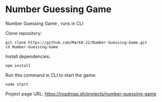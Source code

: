# Number Guessing Game
 Number Guessing Game  , runs in CLI

Clone repository:

    git clone https://github.com/Mark0-22/Number-Guessing-Game.git
    cd Number-Guessing-Game

Install dependencies:

    npm install

Run this command in CLI to start the game:

    node start

Project page URL: https://roadmap.sh/projects/number-guessing-game